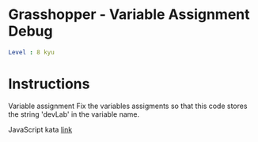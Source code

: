 # Grasshopper - Variable Assignment Debug

```yaml
Level : 8 kyu
```

# Instructions

Variable assignment
Fix the variables assigments so that this code stores the string 'devLab' in the variable name.

JavaScript kata [link](https://www.codewars.com/kata/5612e743cab69fec6d000077/train/javascript)
